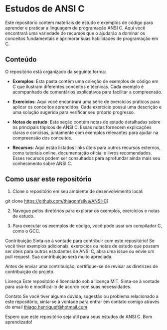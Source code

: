 # Estudos de ANSI C

Este repositório contém materiais de estudo e exemplos de código para aprender e praticar a linguagem de programação ANSI C. Aqui você encontrará uma variedade de recursos que o ajudarão a dominar os conceitos fundamentais e aprimorar suas habilidades de programação em C.

## Conteúdo

O repositório está organizado da seguinte forma:

- **Exemplos**: Esta pasta contém uma coleção de exemplos de código em C que ilustram diferentes conceitos e técnicas. Cada exemplo é acompanhado de comentários explicativos para facilitar a compreensão.

- **Exercícios**: Aqui você encontrará uma série de exercícios práticos para aplicar os conceitos aprendidos. Cada exercício possui uma descrição e uma solução sugerida para verificar seu próprio progresso.

- **Notas de estudo**: Esta seção contém notas de estudo detalhadas sobre os principais tópicos de ANSI C. Essas notas fornecem explicações claras e concisas, juntamente com exemplos relevantes para ajudar na compreensão dos conceitos.

- **Recursos**: Aqui estão listados links úteis para outros recursos externos, como tutoriais online, documentação oficial e livros recomendados. Esses recursos podem ser consultados para aprofundar ainda mais seu conhecimento sobre ANSI C.

## Como usar este repositório

1. Clone o repositório em seu ambiente de desenvolvimento local:


git clone https://github.com/thiagohfsilva/ANSI-C]

2. Navegue pelos diretórios para explorar os exemplos, exercícios e notas de estudo.

3. Para executar os exemplos de código, você pode usar um compilador C, como o GCC.


Contribuição
Sinta-se à vontade para contribuir com este repositório! Se você tiver exemplos adicionais, exercícios ou notas de estudo que possam ser úteis para outros estudantes de ANSI C, abra uma issue ou envie um pull request. Sua contribuição será muito apreciada.

Antes de enviar uma contribuição, certifique-se de revisar as diretrizes de contribuição do projeto.

Licença
Este repositório é licenciado sob a licença MIT. Sinta-se à vontade para usá-lo e modificá-lo de acordo com suas necessidades.

Contato
Se você tiver alguma dúvida, sugestão ou problema relacionado a este repositório, sinta-se à vontade para entrar em contato comigo através do email thiago.henriquef@hotmail.com

Espero que este repositório seja útil para seus estudos de ANSI C. Bom aprendizado!
